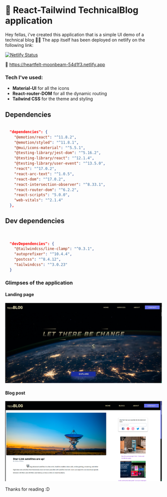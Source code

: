 # 🌟 React-Tailwind TechnicalBlog application

Hey fellas, i've created this application that is a simple UI demo of a technical blog 👨‍💻 The app itself has been deployed on netlify on the following link:

[![Netlify Status](https://api.netlify.com/api/v1/badges/5811f799-0387-44b8-bb16-15f44256c1f9/deploy-status)](https://app.netlify.com/sites/heartfelt-moonbeam-54d1f3/deploys)

🔗 https://heartfelt-moonbeam-54d1f3.netlify.app

### Tech I've used:

- **Material-UI** for all the icons
- **React-router-DOM**  for all the dynamic routing
- **Tailwind CSS** for the theme and styling

## Dependencies

```JSON

  "dependencies": {
    "@emotion/react": "^11.8.2",
    "@emotion/styled": "^11.8.1",
    "@mui/icons-material": "^5.5.1",
    "@testing-library/jest-dom": "^5.16.2",
    "@testing-library/react": "^12.1.4",
    "@testing-library/user-event": "^13.5.0",
    "react": "^17.0.2",
    "react-arc-text": "^1.0.5",
    "react-dom": "^17.0.2",
    "react-intersection-observer": "^8.33.1",
    "react-router-dom": "^6.2.2",
    "react-scripts": "5.0.0",
    "web-vitals": "^2.1.4"
  },

```

## Dev dependencies

```JSON


  "devDependencies": {
    "@tailwindcss/line-clamp": "^0.3.1",
    "autoprefixer": "^10.4.4",
    "postcss": "^8.4.12",
    "tailwindcss": "^3.0.23"
  }

  ```

### Glimpses of the application

#### Landing page
![](src/images/tech_blog.png)

#### Blog post
![](src/images/tech_blog2.png)


Thanks for reading :D 
